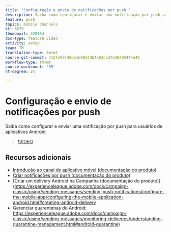 ```yaml
---
title: 'Configuração e envio de notificações por push '
description: Saiba como configurar e enviar uma notificação por push para usuários de aplicativos Android.
feature: push
topics: mobile channels
kt: 6579
thumbnail: 328154
doc-type: feature video
activity: setup
team: TM
translation-type: tm+mt
source-git-commit: 412fe93f45be1e98343b4e63cbd7dd9285444e46
workflow-type: tm+mt
source-wordcount: '99'
ht-degree: 2%

---
```



# Configuração e envio de notificações por push

Saiba como configurar e enviar uma notificação por push para usuários de aplicativos Android.

>[!VIDEO](https://video.tv.adobe.com/v/328154?quality=12)

## Recursos adicionais

* [Introdução ao canal de aplicativo móvel (documentação do produto)](https://experienceleague.adobe.com/docs/campaign-classic/using/sending-messages/sending-push-notifications/about-mobile-app-channel.html#about-mobile-app-channel)
* [Criar notificações por push (documentação do produto)](https://experienceleague.adobe.com/docs/campaign-classic/using/sending-messages/sending-push-notifications/creating-notifications.html#sending-messages)
* [Criar um delivery Android na Campanha (documentação do produto)](https://experienceleague.adobe.com/docs/campaign-classic/using/sending-messages/sending-push-notifications/configure-the-mobile-app/configuring-the-mobile-application-android.html#creating-android-delivery
* Gerenciar quarentenas do Android: https://experienceleague.adobe.com/docs/campaign-classic/using/sending-messages/monitoring-deliveries/understanding-quarantine-management.html#android-quarantine)

